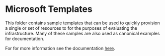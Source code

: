 # Microsoft Templates

This folder contains sample templates that can be used to quickly provision a single or set of resources to for the purposes of evaluating the infrastructure.  Many of these samples are also used as canonical examples for documentation.

For for more information see the documentation [here](https://docs.microsoft.com/azure/azure-resource-manager/templates).